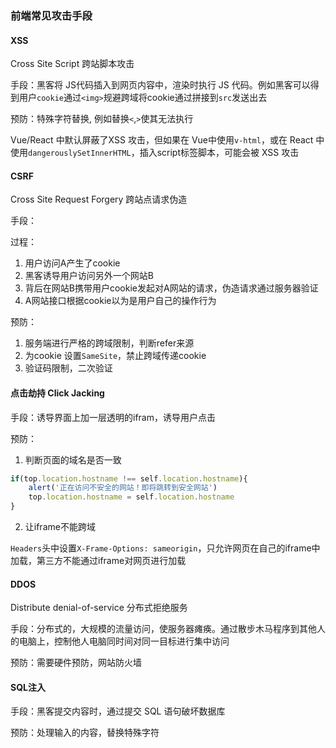 
### 前端常见攻击手段
#### XSS

Cross Site Script 跨站脚本攻击

手段：黑客将 JS代码插入到网页内容中，渲染时执行 JS 代码。例如黑客可以得到用户`cookie`通过`<img>`规避跨域将cookie通过拼接到`src`发送出去

预防：特殊字符替换, 例如替换`<`,`>`使其无法执行

Vue/React 中默认屏蔽了XSS 攻击，但如果在 Vue中使用`v-html`，或在 React 中使用`dangerouslySetInnerHTML`，插入script标签脚本，可能会被 XSS 攻击

#### CSRF

Cross Site Request Forgery 跨站点请求伪造

手段： 

过程：

1. 用户访问A产生了cookie
2. 黑客诱导用户访问另外一个网站B
3. 背后在网站B携带用户cookie发起对A网站的请求，伪造请求通过服务器验证
4. A网站接口根据cookie以为是用户自己的操作行为

预防：

1. 服务端进行严格的跨域限制，判断refer来源
2. 为cookie 设置`SameSite`，禁止跨域传递cookie
3. 验证码限制，二次验证

#### 点击劫持 Click Jacking

手段：诱导界面上加一层透明的ifram，诱导用户点击

预防：

1. 判断页面的域名是否一致

```javascript
if(top.location.hostname !== self.location.hostname){
    alert('正在访问不安全的网站！即将跳转到安全网站')
    top.location.hostname = self.location.hostname
}
```

2. 让iframe不能跨域

`Headers`头中设置`X-Frame-Options: sameorigin`，只允许网页在自己的iframe中加载，第三方不能通过iframe对网页进行加载

#### DDOS

Distribute denial-of-service 分布式拒绝服务

手段：分布式的，大规模的流量访问，使服务器瘫痪。通过散步木马程序到其他人的电脑上，控制他人电脑同时间对同一目标进行集中访问

预防：需要硬件预防，网站防火墙


#### SQL注入

手段：黑客提交内容时，通过提交 SQL 语句破坏数据库

预防：处理输入的内容，替换特殊字符